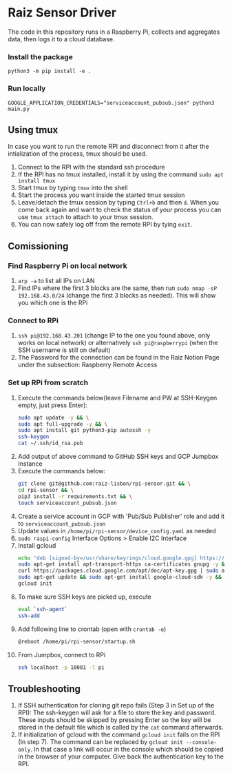 # Raiz Sensor Driver
The code in this repository runs in a Raspberry Pi, collects and aggregates data, then logs it to a cloud database.

### Install the package

```
python3 -m pip install -e .
```

### Run locally

```
GOOGLE_APPLICATION_CREDENTIALS="serviceaccount_pubsub.json" python3 main.py
```
## Using tmux 

In case you want to run the remote RPI and disconnect from it after the intialization of the process, tmux should be used.

1. Connect to the RPI with the standard ssh procedure 
2. If the RPI has no tmux installed, install it by using the command `sudo apt install tmux`
3. Start tmux by typing `tmux` into the shell
4. Start the process you want inside the started tmux session
5. Leave/detach the tmux session by typing `Ctrl+b` and then `d`. When you come back again and want to check the status of your process you can use `tmux attach` to attach to your tmux session.
6. You can now safely log off from the remote RPI by tying `exit`. 

## Comissioning

### Find Raspberry Pi on local network

1. `arp -a` to list all IPs on LAN
2. Find IPs where the first 3 blocks are the same, then run `sudo nmap -sP 192.168.43.0/24` (change the first 3 blocks as needed). This will show you which one is the RPi

### Connect to RPi

1. `ssh pi@192.168.43.201` (change IP to the one you found above, only works on local network) or alternatively `ssh pi@raspberrypi` (when the SSH username is still on default) 
2. The Password for the connection can be found in the Raiz Notion Page under the subsection: Raspberry Remote Access

### Set up RPi from scratch

1. Execute the commands below(leave Filename and PW at SSH-Keygen empty, just press Enter):
   ```sh
   sudo apt update -y && \
   sudo apt full-upgrade -y && \
   sudo apt install git python3-pip autossh -y
   ssh-keygen
   cat ~/.ssh/id_rsa.pub
   ```
2. Add output of above command to GitHub SSH keys and GCP Jumpbox Instance
3. Execute the commands below:
   ```sh
   git clone git@github.com:raiz-lisbon/rpi-sensor.git && \
   cd rpi-sensor && \
   pip3 install -r requirements.txt && \
   touch serviceaccount_pubsub.json
   ```
4. Create a service account in GCP with 'Pub/Sub Publisher' role and add it to `serviceaccount_pubsub.json`
5. Update values in `/home/pi/rpi-sensor/device_config.yaml` as needed
6. `sudo raspi-config` Interface Options > Enable I2C Interface
7. Install gcloud
   ```sh
   echo "deb [signed-by=/usr/share/keyrings/cloud.google.gpg] https://packages.cloud.google.com/apt cloud-sdk main" | sudo tee -a /etc/apt/sources.list.d/google-cloud-sdk.list &&
   sudo apt-get install apt-transport-https ca-certificates gnupg -y &&
   curl https://packages.cloud.google.com/apt/doc/apt-key.gpg | sudo apt-key --keyring /usr/share/keyrings/cloud.google.gpg add - &&
   sudo apt-get update && sudo apt-get install google-cloud-sdk -y &&
   gcloud init
   ```
8. To make sure SSH keys are picked up, execute
   ```sh
   eval `ssh-agent`
   ssh-add
   ```
9. Add following line to crontab (open with `crontab -e`)
   ```sh
   @reboot /home/pi/rpi-sensor/startup.sh
   ```
10. From Jumpbox, connect to RPi
    ```sh
    ssh localhost -p 10001 -l pi
    ```
## Troubleshooting 

1. If SSH authentication for cloning git repo fails (Step 3 in Set up of the RPI): The ssh-keygen will ask for a file to store the key and password. These inputs should be skipped by pressing Enter so the key will be stored in the default file which is called by the `cat` command afterwards.
2. If initialization of gcloud with the command  ```gcloud init``` fails on the RPI (In step 7). The command can be replaced by ```gcloud init --console-only```. In that case a link will occur in the console which should be copied in the browser of your computer. Give back the authentication key to the RPI. 
